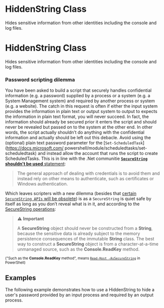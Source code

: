 # HiddenString Class
Hides sensitive information from other identities including the console and log files.

# HiddenString Class
Hides sensitive information from other identities including the console and log files.

### Password scripting dilemma
You have been asked to build a script that securely handles confidential information (e.g. a password) supplied by a process or a system (e.g. a System Management system) and required by another process or system (e.g. a website). The catch in this request is often if either the input system provides the information in plain text or output system to output to expects the information in plain text format, you will never succeed. In fact, the information should already be secured prior it enters the script and should never be revealed but passed on to the system at the other end. In other words, the script actually shouldn’t do anything with the confidential information and actually should be left out this debacle.
Avoid using the (optional) plain text password parameter for the [`Set-ScheduledTask`](https://docs.microsoft.com/ powershell/module/scheduledtasks/set-scheduledtask) and instead allow the account that runs the script to create ScheduledTasks.
This is in line with the .Net communitie [**`SecureString` shouldn't be used** statement](https://github.com/dotnet/platform-compat/blob/master/docs/DE0001.md):

> The general approach of dealing with credentials is to avoid them and instead rely on other means to authenticate, such as certificates or Windows authentication.

Which leaves scripters with a new dilemma (besides that [certain `SecureString APIs` will be obsolete](https://github.com/dotnet/designs/pull/147)) is as a `SecureString` is quiet safe by itself as long as you don’t reveal what is in it, and according to the [SecureString operations](https://docs.microsoft.com/dotnet/api/system.security.securestring#securestring-operations):

> ⚠️ **Important**
>
> A **SecureString** object should never be constructed from a **String**, because the sensitive data is already subject to the memory persistence consequences of the immutable **String** class. The best way to construct a **SecureString** object is from a character-at-a-time unmanaged source, such as the **Console.ReadKey** method.

<sub>("Such as the **Console.ReadKey** method", means [`Read-Host -AsSecureString`](https://docs.microsoft.com/powershell/module/microsoft.powershell.utility/read-host) in PowerShell)</sub>

## Examples
The following example demonstrates how to use a HiddenString to hide a user's password provided by an input process and required by an output process.
